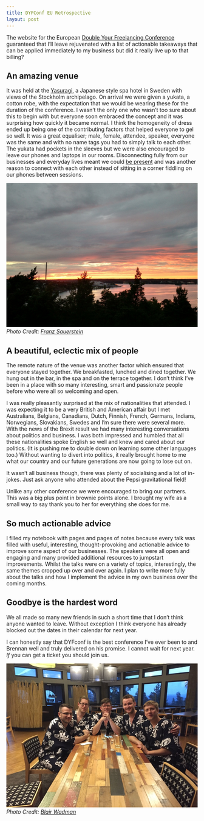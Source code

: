 ```yaml
---
title: DYFConf EU Retrospective
layout: post
---
```

The website for the European [Double Your Freelancing Conference](https://doubleyourfreelancing.com/euconf/) guaranteed that I’ll leave rejuvenated with a list of actionable takeaways that can be applied immediately to my business but did it really live up to that billing?

## An amazing venue

It was held at the [Yasuragi](http://yasuragi.se/en/), a Japanese style spa hotel in Sweden with views of the Stockholm archipelago. On arrival we were given a yukata, a cotton robe, with the expectation that we would be wearing these for the duration of the conference. I wasn’t the only one who wasn’t too sure about this to begin with but everyone soon embraced the concept and it was surprising how quickly it became normal. I think the homogeneity of dress ended up being one of the contributing factors that helped everyone to gel so well. It was a great equaliser; male, female, attendee, speaker, everyone was the same and with no name tags you had to simply talk to each other. The yukata had pockets in the sleeves but we were also encouraged to leave our phones and laptops in our rooms. Disconnecting fully from our businesses and everyday lives meant we could [be present](/journal/making-meditation-a-habit/) and was another reason to connect with each other instead of sitting in a corner fiddling on our phones between sessions.

![Sun finally setting in Sweden](/images/sweden-sunset.jpg)
*Photo Credit: [Franz Sauerstein](https://franzsauerstein.de/)*

## A beautiful, eclectic mix of people

The remote nature of the venue was another factor which ensured that everyone stayed together. We breakfasted, lunched and dined together. We hung out in the bar, in the spa and on the terrace together. I don’t think I’ve been in a place with so many interesting, smart and passionate people before who were all so welcoming and open.

I was really pleasantly surprised at the mix of nationalities that attended. I was expecting it to be a very British and American affair but I met Australians, Belgians, Canadians, Dutch, Finnish, French, Germans, Indians, Norwegians, Slovakians, Swedes and I’m sure there were several more. With the news of the Brexit result we had many interesting conversations about politics and business. I was both impressed and humbled that all these nationalities spoke English so well and knew and cared about our politics. (It is pushing me to double down on learning some other languages too.)  Without wanting to divert into politics, it really brought home to me what our country and our future generations are now going to lose out on.

It wasn’t all business though, there was plenty of socialising and a lot of in-jokes. Just ask anyone who attended about the Pepsi gravitational field!

Unlike any other conference we were encouraged to bring our partners. This was a big plus point in brownie points alone. I brought my wife as a small way to say thank you to her for everything she does for me.

## So much actionable advice

I filled my notebook with pages and pages of notes because every talk was filled with useful, interesting, thought-provoking and actionable advice to improve some aspect of our businesses. The speakers were all open and engaging and many provided additional resources to jumpstart improvements. Whilst the talks were on a variety of topics, interestingly, the same themes cropped up over and over again. I plan to write more fully about the talks and how I implement the advice in my own business over the coming months.

## Goodbye is the hardest word

We all made so many new friends in such a short time that I don’t think anyone wanted to leave. Without exception I think everyone has already blocked out the dates in their calendar for next year.

I can honestly say that DYFconf is the best conference I’ve ever been to and Brennan well and truly delivered on his promise. I cannot wait for next year. _If_ you can get a ticket you should join us.

![3am Sunrise!](/images/sweden-3am.jpg)
*Photo Credit: [Blair Wadman](http://propelmybusiness.com/)*

